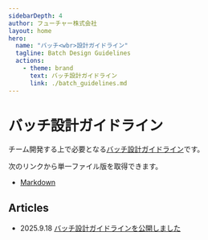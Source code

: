 ```yaml
---
sidebarDepth: 4
author: フューチャー株式会社
layout: home
hero:
  name: "バッチ<wbr>設計ガイドライン"
  tagline: Batch Design Guidelines
  actions:
    - theme: brand
      text: バッチ設計ガイドライン
      link: ./batch_guidelines.md
---
```


# バッチ設計ガイドライン

チーム開発する上で必要となる[バッチ設計ガイドライン](batch_guidelines.md)です。

次のリンクから単一ファイル版を取得できます。

- [Markdown](https://github.com/future-architect/arch-guidelines/blob/main/documents/forBatch/batch_guidelines.md)

## Articles

- 2025.9.18 [バッチ設計ガイドラインを公開しました](https://future-architect.github.io/articles/20250918a/)
